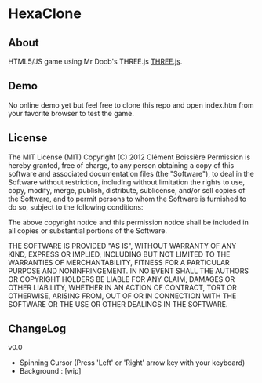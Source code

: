 HexaClone
===========

About
-----
HTML5/JS game using Mr Doob's THREE.js [THREE.js](http://mrdoob.github.com/three.js/ "THREE.js").

Demo
----
No online demo yet but feel free to clone this repo and open index.htm from your favorite browser to test the game.

License
-------
The MIT License (MIT)
Copyright (C) 2012 Clément Boissière
Permission is hereby granted, free of charge, to any person obtaining a copy of this software and associated documentation files (the "Software"), to deal in the Software without restriction, including without limitation the rights to use, copy, modify, merge, publish, distribute, sublicense, and/or sell copies of the Software, and to permit persons to whom the Software is furnished to do so, subject to the following conditions:

The above copyright notice and this permission notice shall be included in all copies or substantial portions of the Software.

THE SOFTWARE IS PROVIDED "AS IS", WITHOUT WARRANTY OF ANY KIND, EXPRESS OR IMPLIED, INCLUDING BUT NOT LIMITED TO THE WARRANTIES OF MERCHANTABILITY, FITNESS FOR A PARTICULAR PURPOSE AND NONINFRINGEMENT. IN NO EVENT SHALL THE AUTHORS OR COPYRIGHT HOLDERS BE LIABLE FOR ANY CLAIM, DAMAGES OR OTHER LIABILITY, WHETHER IN AN ACTION OF CONTRACT, TORT OR OTHERWISE, ARISING FROM, OUT OF OR IN CONNECTION WITH THE SOFTWARE OR THE USE OR OTHER DEALINGS IN THE SOFTWARE.

ChangeLog
-----
v0.0 
* Spinning Cursor (Press 'Left' or 'Right' arrow key with your keyboard) 
* Background : [wip]
